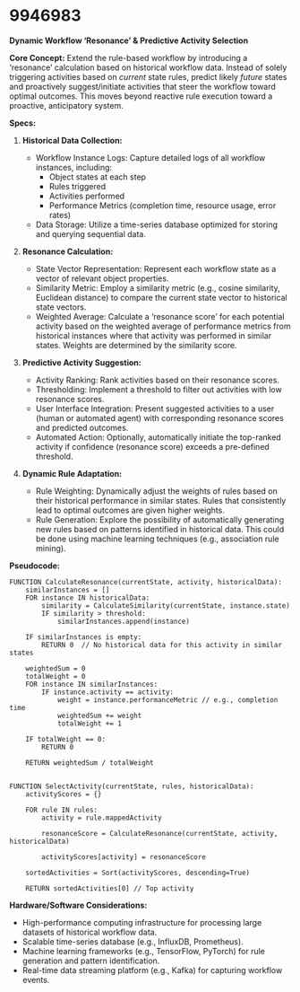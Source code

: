 # 9946983

**Dynamic Workflow ‘Resonance’ & Predictive Activity Selection**

**Core Concept:** Extend the rule-based workflow by introducing a ‘resonance’ calculation based on historical workflow data. Instead of solely triggering activities based on *current* state rules, predict likely *future* states and proactively suggest/initiate activities that steer the workflow toward optimal outcomes. This moves beyond reactive rule execution toward a proactive, anticipatory system.

**Specs:**

1.  **Historical Data Collection:**
    *   Workflow Instance Logs: Capture detailed logs of all workflow instances, including:
        *   Object states at each step
        *   Rules triggered
        *   Activities performed
        *   Performance Metrics (completion time, resource usage, error rates)
    *   Data Storage: Utilize a time-series database optimized for storing and querying sequential data.

2.  **Resonance Calculation:**
    *   State Vector Representation: Represent each workflow state as a vector of relevant object properties.
    *   Similarity Metric: Employ a similarity metric (e.g., cosine similarity, Euclidean distance) to compare the current state vector to historical state vectors.
    *   Weighted Average: Calculate a ‘resonance score’ for each potential activity based on the weighted average of performance metrics from historical instances where that activity was performed in similar states. Weights are determined by the similarity score.

3.  **Predictive Activity Suggestion:**
    *   Activity Ranking: Rank activities based on their resonance scores.
    *   Thresholding:  Implement a threshold to filter out activities with low resonance scores.
    *   User Interface Integration: Present suggested activities to a user (human or automated agent) with corresponding resonance scores and predicted outcomes.
    *   Automated Action: Optionally, automatically initiate the top-ranked activity if confidence (resonance score) exceeds a pre-defined threshold.

4.  **Dynamic Rule Adaptation:**
    *   Rule Weighting: Dynamically adjust the weights of rules based on their historical performance in similar states. Rules that consistently lead to optimal outcomes are given higher weights.
    *   Rule Generation: Explore the possibility of automatically generating new rules based on patterns identified in historical data. This could be done using machine learning techniques (e.g., association rule mining).

**Pseudocode:**

```
FUNCTION CalculateResonance(currentState, activity, historicalData):
    similarInstances = []
    FOR instance IN historicalData:
        similarity = CalculateSimilarity(currentState, instance.state)
        IF similarity > threshold:
            similarInstances.append(instance)

    IF similarInstances is empty:
        RETURN 0  // No historical data for this activity in similar states

    weightedSum = 0
    totalWeight = 0
    FOR instance IN similarInstances:
        IF instance.activity == activity:
            weight = instance.performanceMetric // e.g., completion time
            weightedSum += weight
            totalWeight += 1

    IF totalWeight == 0:
        RETURN 0

    RETURN weightedSum / totalWeight


FUNCTION SelectActivity(currentState, rules, historicalData):
    activityScores = {}

    FOR rule IN rules:
        activity = rule.mappedActivity

        resonanceScore = CalculateResonance(currentState, activity, historicalData)

        activityScores[activity] = resonanceScore

    sortedActivities = Sort(activityScores, descending=True)

    RETURN sortedActivities[0] // Top activity
```

**Hardware/Software Considerations:**

*   High-performance computing infrastructure for processing large datasets of historical workflow data.
*   Scalable time-series database (e.g., InfluxDB, Prometheus).
*   Machine learning frameworks (e.g., TensorFlow, PyTorch) for rule generation and pattern identification.
*   Real-time data streaming platform (e.g., Kafka) for capturing workflow events.